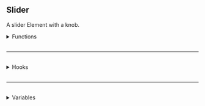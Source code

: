 ## Slider
A slider Element with a knob.

<details>
<summary>Functions</summary>


<details>
<summary>Getters</summary>

`number Element:GetValue()` \
Returns the current value of the Slider.

`number Element:GetMinimumValue()` \
Returns the minimum value of the Slider.

`number Element:GetMaximumValue()` \
Returns the maximum value of the Slider.

`number Element:GetDecimalPoints()` \
Returns the amount of allowed decimal points on the Slider's value.

`bool Element:GetVertical()` \
Returns whether or not the Slider is vertical. \
Up = lower value, Down = higher value.

</details>

<br />

<details>
<summary>Setters</summary>

`void Element:SetValue(number Value)` \
Sets the value of the Slider. \
This will call `:OnValueChanged`.

`void Element:SetMinimumValue(number Value)` \
Sets the minimum value of the Slider. \
This will call `:SetValue` with the Sliders's current value to ensure it's clamped. \
This will call `:OnValueChanged`.

`void Element:SetMaximumValue(number Value)` \
Sets the maximum value of the Slider. \
This will call `:SetValue` with the Sliders's current value to ensure it's clamped. \
This will call `:OnValueChanged`.

`void Element:SetDecimalPoints(number Value)` \
Sets the value of the Slider. \
This will call `:SetValue` with the Sliders's current value to ensure it's updated. \
This will call `:OnValueChanged`.

`void Element:SetVertical(bool Vertical)` \
Sets whether or not the Slider is vertical. \
Up = lower value, Down = higher value.

</details>

</details>

<br />
<hr />
<br />

<details>
<summary>Hooks</summary>

`void Element:OnValueChanged(number OldValue, number NewValue)` \
Calls when the check state of the Slider changes.

</details>

<br />
<hr />
<br />

<details>
<summary>Variables</summary>

*While you can modify these variables to bypass accessors, it may cause undesired behavior.*

`m_DragData`: A table containing current dragging information when the Slider is being moved around.
`m_flValue`: The current value of the Slider. \
`m_flMinimumValue`: The minimum value of the Slider. \
`m_flMaximumValue`: The maximum value of the Slider. \
`m_iDecimalPoints`: The number of decimal points on the Slider's value. \
`m_bVertical`: Whether or not the Slider is vertical. \
`m_Knob`: A reference to the knob Button Element.

</details>
